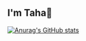 ## I'm Taha👋

[![Anurag's GitHub stats](https://github-readme-stats.vercel.app/api?username=taha-khalid&show_icons=true)](https://github.com/anuraghazra/github-readme-stats)
<!--
**taha-khalid/taha-khalid** is a ✨ _special_ ✨ repository because its `README.md` (this file) appears on your GitHub profile.

Here are some ideas to get you started:

- 🔭 I’m currently working on ...
- 🌱 I’m currently learning ...
- 👯 I’m looking to collaborate on ...
- 🤔 I’m looking for help with ...
- 💬 Ask me about ...
- 📫 How to reach me: ...
- 😄 Pronouns: ...
- ⚡ Fun fact: ...
-->
